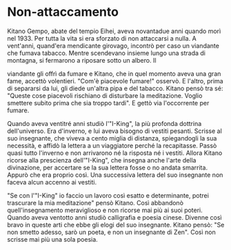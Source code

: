 # Non-attaccamento

Kitano Gempo, abate del tempio Eihei, aveva novantadue anni quando morì nel 1933. Per tutta la vita si era sforzato di non attaccarsi a nulla. A vent'anni, quand'era mendicante girovago, incontrò per caso un viandante che fumava tabacco. Mentre scendevano insieme lungo una strada di montagna, si fermarono a riposare sotto un albero. Il

viandante gli offrì da fumare e Kitano, che in quel momento aveva una gran fame, accettò volentieri. "Com'è piacevole fumare!" osservò. E l'altro, prima di separarsi da lui, gli diede un'altra pipa e del tabacco. Kitano pensò tra sé: "Queste cose piacevoli rischiano di disturbare la meditazione. Voglio smettere subito prima che sia troppo tardi". E gettò via l'occorrente per fumare.

Quando aveva ventitré anni studiò l'"I-King", la più profonda dottrina dell'universo. Era d'inverno, e lui aveva bisogno di vestiti pesanti. Scrisse al suo insegnante, che viveva a cento miglia di distanza, spiegandogli la sua necessità, e affidò la lettera a un viaggiatore perché la recapitasse. Passò quasi tutto l'inverno e non arrivarono né la risposta né i vestiti. Allora Kitano ricorse alla prescienza dell'"I-King", che insegna anche l'arte della divinazione, per accertare se la sua lettera fosse o no andata smarrita. Appurò che era proprio così. Una successiva lettera del suo insegnante non faceva alcun accenno ai vestiti.

"Se con l'"I-King" io faccio un lavoro così esatto e determinante, potrei trascurare la mia meditazione" pensò Kitano. Così abbandonò quell'insegnamento meraviglioso e non ricorse mai più ai suoi poteri. Quando aveva ventotto anni studiò calligrafia e poesia cinese. Divenne così bravo in queste arti che ebbe gli elogi del suo insegnante. Kitano pensò: "Se non smetto adesso, sarò un poeta, e non un insegnante di Zen". Così non scrisse mai più una sola poesia.